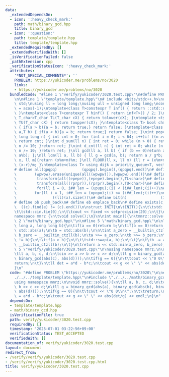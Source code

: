```yaml
---
data:
  _extendedDependsOn:
  - icon: ':heavy_check_mark:'
    path: math/binary_gcd.hpp
    title: binary_gcd
  - icon: ':question:'
    path: template/template.hpp
    title: template/template.hpp
  _extendedRequiredBy: []
  _extendedVerifiedWith: []
  _isVerificationFailed: false
  _pathExtension: cpp
  _verificationStatusIcon: ':heavy_check_mark:'
  attributes:
    '*NOT_SPECIAL_COMMENTS*': ''
    PROBLEM: https://yukicoder.me/problems/no/3020
    links:
    - https://yukicoder.me/problems/no/3020
  bundledCode: "#line 1 \"verify/yukicoder/3020.test.cpp\"\n#define PROBLEM \"https://yukicoder.me/problems/no/3020\"\
    \n\n#line 1 \"template/template.hpp\"\n# include <bits/stdc++.h>\nusing namespace\
    \ std;\nusing ll = long long;\nusing ull = unsigned long long;\nconst double pi\
    \ = acos(-1);\ntemplate<class T>constexpr T inf() { return ::std::numeric_limits<T>::max();\
    \ }\ntemplate<class T>constexpr T hinf() { return inf<T>() / 2; }\ntemplate <typename\
    \ T_char>T_char TL(T_char cX) { return tolower(cX); }\ntemplate <typename T_char>T_char\
    \ TU(T_char cX) { return toupper(cX); }\ntemplate<class T> bool chmin(T& a,T b)\
    \ { if(a > b){a = b; return true;} return false; }\ntemplate<class T> bool chmax(T&\
    \ a,T b) { if(a < b){a = b; return true;} return false; }\nint popcnt(unsigned\
    \ long long n) { int cnt = 0; for (int i = 0; i < 64; i++)if ((n >> i) & 1)cnt++;\
    \ return cnt; }\nint d_sum(ll n) { int ret = 0; while (n > 0) { ret += n % 10;\
    \ n /= 10; }return ret; }\nint d_cnt(ll n) { int ret = 0; while (n > 0) { ret++;\
    \ n /= 10; }return ret; }\nll gcd(ll a, ll b) { if (b == 0)return a; return gcd(b,\
    \ a%b); };\nll lcm(ll a, ll b) { ll g = gcd(a, b); return a / g*b; };\nll MOD(ll\
    \ x, ll m){return (x%m+m)%m; }\nll FLOOR(ll x, ll m) {ll r = (x%m+m)%m; return\
    \ (x-r)/m; }\ntemplate<class T> using dijk = priority_queue<T, vector<T>, greater<T>>;\n\
    # define all(qpqpq)           (qpqpq).begin(),(qpqpq).end()\n# define UNIQUE(wpwpw)\
    \        (wpwpw).erase(unique(all((wpwpw))),(wpwpw).end())\n# define LOWER(epepe)\
    \         transform(all((epepe)),(epepe).begin(),TL<char>)\n# define UPPER(rprpr)\
    \         transform(all((rprpr)),(rprpr).begin(),TU<char>)\n# define rep(i,upupu)\
    \         for(ll i = 0, i##_len = (upupu);(i) < (i##_len);(i)++)\n# define reps(i,opopo)\
    \        for(ll i = 1, i##_len = (opopo);(i) <= (i##_len);(i)++)\n# define len(x)\
    \                ((ll)(x).size())\n# define bit(n)               (1LL << (n))\n\
    # define pb push_back\n# define eb emplace_back\n# define exists(c, e)       \
    \  ((c).find(e) != (c).end())\n\nstruct INIT{\n\tINIT(){\n\t\tstd::ios::sync_with_stdio(false);\n\
    \t\tstd::cin.tie(0);\n\t\tcout << fixed << setprecision(20);\n\t}\n}INIT;\n\n\
    namespace mmrz {\n\tvoid solve();\n}\n\nint main(){\n\tmmrz::solve();\n}\n#line\
    \ 2 \"math/binary_gcd.hpp\"\n\n#line 5 \"math/binary_gcd.hpp\"\n\nlong long binary_gcd(long\
    \ long a, long long b){\n\tif(a == 0)return b;\n\tif(b == 0)return a;\n\n\ta =\
    \ std::abs(a);\n\tb = std::abs(b);\n\n\tint a_zero = __builtin_ctzll(a);\n\tint\
    \ b_zero = __builtin_ctzll(b);\n\ta >>= a_zero;\n\tb >>= b_zero;\n\t\n\twhile(a\
    \ != b){\n\t\tif(a > b){\n\t\t\tstd::swap(a, b);\n\t\t}\n\t\tb -= a;\n\t\tb >>=\
    \ __builtin_ctzll(b);\n\t}\n\treturn a << std::min(a_zero, b_zero);\n}\n#line\
    \ 5 \"verify/yukicoder/3020.test.cpp\"\n\nusing namespace mmrz;\n\nvoid mmrz::solve(){\n\
    \tll a, b, c, d;\n\tcin >> a >> b >> c >> d;\n\tll g = binary_gcd(abs(a), binary_gcd(abs(b),\
    \ binary_gcd(abs(c), abs(d))));\n\tif(g == 0){\n\t\tcout << \"0 0\\n\";\n\t\t\
    return;\n\t}\n\tll det = a*d - b*c;\n\tcout << g << \" \" << abs(det/g) << endl;\n\
    }\n"
  code: "#define PROBLEM \"https://yukicoder.me/problems/no/3020\"\n\n#include \"\
    ./../../template/template.hpp\"\n#include \"./../../math/binary_gcd.hpp\"\n\n\
    using namespace mmrz;\n\nvoid mmrz::solve(){\n\tll a, b, c, d;\n\tcin >> a >>\
    \ b >> c >> d;\n\tll g = binary_gcd(abs(a), binary_gcd(abs(b), binary_gcd(abs(c),\
    \ abs(d))));\n\tif(g == 0){\n\t\tcout << \"0 0\\n\";\n\t\treturn;\n\t}\n\tll det\
    \ = a*d - b*c;\n\tcout << g << \" \" << abs(det/g) << endl;\n}\n"
  dependsOn:
  - template/template.hpp
  - math/binary_gcd.hpp
  isVerificationFile: true
  path: verify/yukicoder/3020.test.cpp
  requiredBy: []
  timestamp: '2025-07-01 03:22:56+09:00'
  verificationStatus: TEST_ACCEPTED
  verifiedWith: []
documentation_of: verify/yukicoder/3020.test.cpp
layout: document
redirect_from:
- /verify/verify/yukicoder/3020.test.cpp
- /verify/verify/yukicoder/3020.test.cpp.html
title: verify/yukicoder/3020.test.cpp
---
```


